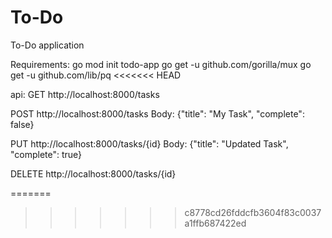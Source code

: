 # To-Do
To-Do application

Requirements:
go mod init todo-app
go get -u github.com/gorilla/mux
go get -u github.com/lib/pq
<<<<<<< HEAD


api:
GET http://localhost:8000/tasks


POST http://localhost:8000/tasks
Body: {"title": "My Task", "complete": false}


PUT http://localhost:8000/tasks/{id}
Body: {"title": "Updated Task", "complete": true}


DELETE http://localhost:8000/tasks/{id}

=======
>>>>>>> c8778cd26fddcfb3604f83c0037a1ffb687422ed
